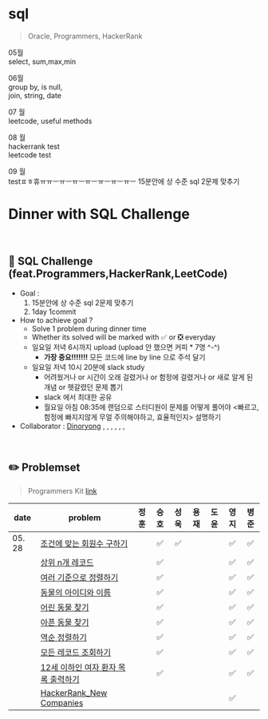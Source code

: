 # sql
> Oracle, Programmers, HackerRank

05월
<br>
select, sum,max,min


06월
<br>
group by, is null,
<br>
join, string, date
<br>

07 월
<br>
leetcode, useful methods
<br>

08 월
<br>
hackerrank test
<br>
leetcode test
<br>

09 월
<br>
testㅍㅎ휴ㅠㅠㅡㅠㅡㅠㅡㅠㅡㅠㅡㅠㅡㅠㅡ
15분안에 상 수준 sql 2문제 맞추기
<br>

# Dinner with SQL Challenge

<br>

## :notebook_with_decorative_cover: SQL Challenge (feat.Programmers,HackerRank,LeetCode)

- Goal :
  1. 15분안에 상 수준 sql 2문제 맞추기
  2. 1day 1commit
- How to achieve goal ?
  - Solve 1 problem during dinner time
  - Whether its solved will be marked with :white_check_mark: or :negative_squared_cross_mark: everyday
  - 일요일 저녁 6시까지 upload (upload 안 했으면 커피 * 7명 ^-^)
    - **가장 중요!!!!!!!** 모든 코드에 line by line 으로 주석 달기
  - 일요일 저녁 10시 20분에 slack study
    - 어려웠거나 or 시간이 오래 걸렸거나 or 함정에 걸렸거나 or 새로 알게 된 개념 or 헷갈렸던 문제 뽑기
    - slack 에서 최대한 공유
    - 월요일 아침 08:35에 랜덤으로 스터디원이 문제를 어떻게 풀어야 <빠르고, 함정에 빠지지않게 무얼 주의해야하고, 효율적인지> 설명하기
- Collaborator : [Dinoryong]() , []() , [](), [](), [](), [](), []()

<br>

## :pencil2: Problemset

> Programmers Kit [link](https://school.programmers.co.kr/learn/challenges?order=recent&statuses=solved&page=1&languages=oracle)

| date   | problem                                                                               | 정훈 | 승호 | 성욱 | 용재 | 도윤 | 영지 | 병준 |
| ------ | ------------------------------------------------------------------------------------- | :--: | :--: | :--: | :--: | :--: | :--: | :--: |
| 05. 28 | [조건에 맞는 회원수 구하기](https://school.programmers.co.kr/learn/courses/30/lessons/131535) |  | ✅ |✅  |  |  | ✅ |✅|
|        | [상위 n개 레코드](https://school.programmers.co.kr/learn/courses/30/lessons/59405)           |  | ✅ |  |  |  | ✅ |✅|
|        | [여러 기준으로 정렬하기](https://school.programmers.co.kr/learn/courses/30/lessons/59404)           |  | ✅ |  |  |  | ✅ |✅|
|        | [동물의 아이디와 이름](https://school.programmers.co.kr/learn/courses/30/lessons/59403)          |  | ✅ |  |  |  | ✅ |✅|
|        | [어린 동물 찾기](https://school.programmers.co.kr/learn/courses/30/lessons/59037)          |  | ✅ |  |  |  | ✅ |✅|
|        | [아픈 동물 찾기](https://school.programmers.co.kr/learn/courses/30/lessons/59036)          |  | ✅ |  |  |  | ✅ |✅|
|        | [역순 정렬하기](https://school.programmers.co.kr/learn/courses/30/lessons/59035)          |  | ✅ |  |  |  | ✅ |✅|
|        | [모든 레코드 조회하기](https://school.programmers.co.kr/learn/courses/30/lessons/59034)          |  | ✅ |  |  |  | ✅ |✅|
|        | [12세 이하인 여자 환자 목록 출력하기](https://school.programmers.co.kr/learn/courses/30/lessons/132201)           |  | ✅ |  |  |  | ✅ |✅|
|        | [HackerRank_New Companies](https://www.hackerrank.com/challenges/the-company/problem?isFullScreen=true)           |  |  |  |  |  | ✅ |  |

